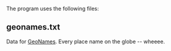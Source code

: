 The program uses the following files:

geonames.txt
--------------

Data for [GeoNames](http://download.geonames.org/export/dump/). Every place
name on the globe -- wheeee.
